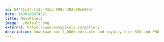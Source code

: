 ```yaml
---
id: 54441c3f-fc5c-41bc-990a-382c69eb06af
date: 1630198474521
title: ManyPixels
image: ./default.png
external: https://www.manypixels.co/gallery
description: Download our 2,000+ editable and royalty-free SVG and PNG illustrations to power up your designs.
---
```

